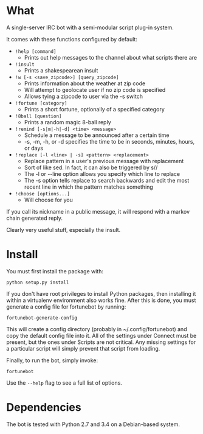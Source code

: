 # What #

A single-server IRC bot with a semi-modular script plug-in system.

It comes with these functions configured by default:

- `!help [command]`
  - Prints out help messages to the channel about what scripts there are
- `!insult`
  - Prints a shakespearean insult
- `!w [-s <save_zipcode>] [query_zipcode]`
  - Prints information about the weather at zip code
  - Will attempt to geolocate user if no zip code is specified
  - Allows tying a zipcode to user via the -s switch
- `!fortune [category]`
  - Prints a short fortune, optionally of a specified category
- `!8ball [question]`
  - Prints a random magic 8-ball reply
- `!remind [-s|m|-h|-d] <time> <message>`
  - Schedule a message to be announced after a certain time
  - -s, -m, -h, or -d specifies the time to be in seconds, minutes, hours, or
    days
- `!replace [-l <line> | -s] <pattern> <replacement>`
  - Replace pattern in a user's previous message with replacement
  - Sort of like sed. In fact, it can also be triggered by
    s/<pattern>/<replacement>
  - The -l or --line option allows you specify which line to replace
  - The -s option tells replace to search backwards and edit the most
    recent line in which the pattern matches something
- `!choose [options...]`
  - Will choose for you

If you call its nickname in a public message, it will respond with a markov
chain generated reply.

Clearly very useful stuff, especially the insult.

# Install #

You must first install the package with:

    python setup.py install

If you don't have root privileges to install Python packages, then installing
it within a virtualenv environment also works fine. After this is done, you
must generate a config file for fortunebot by running:

    fortunebot-generate-config

This will create a config directory (probably in ~/.config/fortunebot) and copy
the default config file into it. All of the settings under Connect must be
present, but the ones under Scripts are not critical. Any missing settings for
a particular script will simply prevent that script from loading.

Finally, to run the bot, simply invoke:

    fortunebot

Use the `--help` flag to see a full list of options.

# Dependencies #

The bot is tested with Python 2.7 and 3.4 on a Debian-based system.
